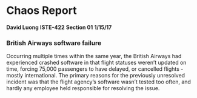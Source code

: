 # Chaos Report

**David Luong**
**ISTE-422**
**Section 01**
**1/15/17**
### British Airways software failure

Occurring multiple times within the same year, the British Airways had experienced crashed software in that flight statuses weren’t updated on time, forcing 75,000 passengers to have delayed, or cancelled flights - mostly international. The primary reasons for the previously unresolved incident was that the flight agency’s software wasn’t tested too often, and hardly any employee held responsible for resolving the issue.

